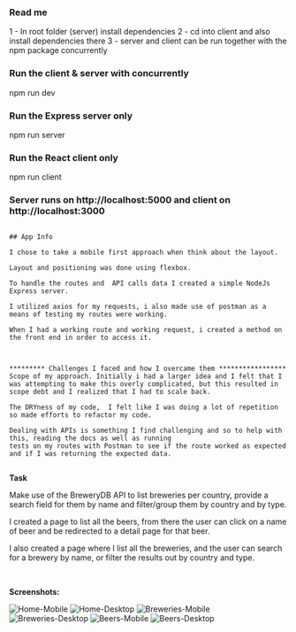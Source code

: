 ### Read me

1 - In root folder (server) install dependencies
2 - cd into client and also install dependencies there
3 - server and client can be run together with the npm package concurrently

### Run the client & server with concurrently

npm run dev

### Run the Express server only

npm run server

### Run the React client only

npm run client

### Server runs on http://localhost:5000 and client on http://localhost:3000

```

## App Info

I chose to take a mobile first approach when think about the layout.

Layout and positioning was done using flexbox.

To handle the routes and  API calls data I created a simple NodeJs Express server.

I utilized axios for my requests, i also made use of postman as a means of testing my routes were working.

When I had a working route and working request, i created a method on the front end in order to access it.



********* Challenges I faced and how I overcame them *****************
Scope of my approach. Initially i had a larger idea and I felt that I was attempting to make this overly complicated, but this resulted in scope debt and I realized that I had to scale back.

The DRYness of my code,  I felt like I was doing a lot of repetition so made efforts to refactor my code.

Dealing with APIs is something I find challenging and so to help with this, reading the docs as well as running
tests on my routes with Postman to see if the route worked as expected and if I was returning the expected data.


```

<b>Task</b>

Make use of the BreweryDB API to list breweries per country, provide a search field for them by name and filter/group them by country and by
type.

I created a page to list all the beers, from there the user can click on a name of beer and be redirected to a detail page for that beer.

I also created a page where I list all the breweries, and the user can search for a brewery by name, or filter the results out by country and type.

<br/>

<b>Screenshots:</b>

![Home-Mobile](https://res.cloudinary.com/frankie-dev/image/upload/v1590061960/PXL-Assets/home.png)
![Home-Desktop](https://res.cloudinary.com/frankie-dev/image/upload/v1590061950/PXL-Assets/home-desktop.png)
![Breweries-Mobile](https://res.cloudinary.com/frankie-dev/image/upload/v1590061955/PXL-Assets/breweries.png)
![Breweries-Desktop](https://res.cloudinary.com/frankie-dev/image/upload/v1590061950/PXL-Assets/breweries-desktop.png)
![Beers-Mobile](https://res.cloudinary.com/frankie-dev/image/upload/v1590061950/PXL-Assets/beers.png)
![Beers-Desktop](https://res.cloudinary.com/frankie-dev/image/upload/v1590061950/PXL-Assets/beers-desktop.png)
